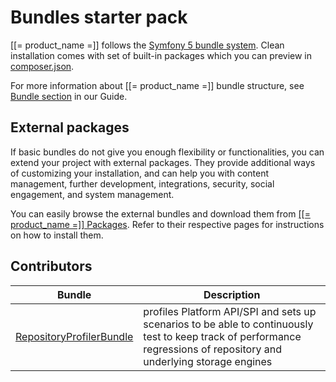 # Bundles starter pack

[[= product_name =]] follows the [Symfony 5 bundle system](http://symfony.com/doc/5.0/book/bundles.html).
Clean installation comes with set of built-in packages which you can preview in [composer.json](https://github.com/ezsystems/ezplatform/blob/v3.0.0/composer.json).

For more information about [[= product_name =]] bundle structure, see [Bundle section](../guide/bundles.md) in our Guide.

## External packages

If basic bundles do not give you enough flexibility or functionalities, you can extend your project with external packages.
They provide additional ways of customizing your installation, and can help you with content management, further development, integrations, security, social engagement, and system management.

You can easily browse the external bundles and download them from [[[= product_name =]] Packages](https://ezplatform.com/packages).
Refer to their respective pages for instructions on how to install them.

## Contributors

|Bundle|Description|
|------|-----------|
|[RepositoryProfilerBundle](https://github.com/ezsystems/RepositoryProfilerBundle)| profiles Platform API/SPI and sets up scenarios to be able to continuously test to keep track of performance regressions of repository and underlying storage engines|
